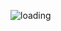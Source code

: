 ![loading](https://user-images.githubusercontent.com/61577469/141534150-b1d1b4b5-a46f-49d3-a69e-cc7cdbfb0aa8.png)

